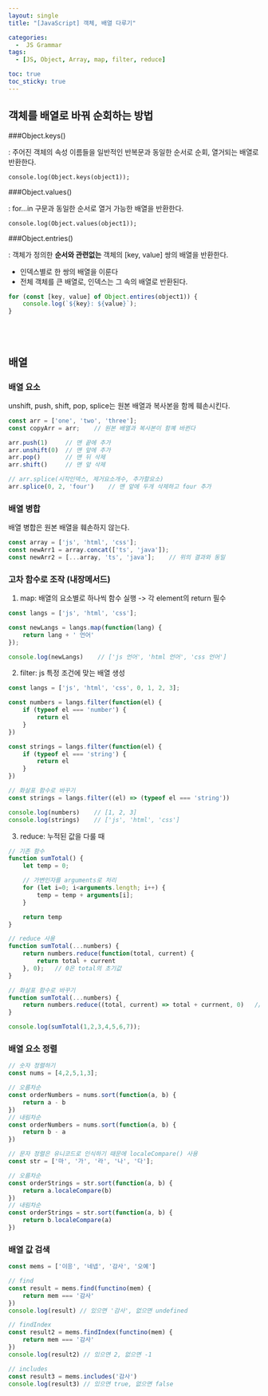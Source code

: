 ```yaml
---
layout: single
title: "[JavaScript] 객체, 배열 다루기"

categories:
  -  JS Grammar
tags:
  - [JS, Object, Array, map, filter, reduce]

toc: true
toc_sticky: true
---
```



## 객체를 배열로 바꿔 순회하는 방법

###Object.keys()

: 주어진 객체의 속성 이름들을 일반적인 반복문과 동일한 순서로 순회, 열거되는 배열로 반환한다.

`console.log(Object.keys(object1));`

###Object.values()

: for...in 구문과 동일한 순서로 열거 가능한 배열을 반환한다.

`console.log(Object.values(object1));`

###Object.entries()

: 객체가 정의한 **순서와 관련없는** 객체의 [key, value] 쌍의 배열을 반환한다.
- 인덱스별로 한 쌍의 배열을 이룬다
- 전체 객체를 큰 배열로, 인덱스는 그 속의 배열로 반환된다.

```js
for (const [key, value] of Object.entires(object1)) {
    console.log(`${key}: ${value}`);
}
```

<br><br>

## 배열

### 배열 요소

unshift, push, shift, pop, splice는 원본 배열과 복사본을 함께 훼손시킨다.

```js
const arr = ['one', 'two', 'three'];
const copyArr = arr;    // 원본 배열과 복사본이 함꼐 바뀐다

arr.push(1)     // 맨 끝에 추가
arr.unshift(0)  // 맨 앞에 추가
arr.pop()       // 맨 뒤 삭제
arr.shift()     // 맨 앞 삭제

// arr.splice(시작인덱스, 제거요소개수, 추가할요소)
arr.splice(0, 2, 'four')    // 맨 앞에 두개 삭제하고 four 추가
```

### 배열 병합

배열 병합은 원본 배열을 훼손하지 않는다.

```js
const array = ['js', 'html', 'css'];
const newArr1 = array.concat(['ts', 'java']);
const newArr2 = [...array, 'ts', 'java'];    // 위의 결과와 동일
```

### 고차 함수로 조작 (내장메서드)

1. map: 배열의 요소별로 하나씩 함수 실행 -> 각 element의 return 필수

```js
const langs = ['js', 'html', 'css'];

const newLangs = langs.map(function(lang) {
    return lang + ' 언어'
});

console.log(newLangs)    // ['js 언어', 'html 언어', 'css 언어']
```

2. filter: js 특정 조건에 맞는 배열 생성

```js
const langs = ['js', 'html', 'css', 0, 1, 2, 3];

const numbers = langs.filter(function(el) {
    if (typeof el === 'number') {
        return el
    }
})

const strings = langs.filter(function(el) {
    if (typeof el === 'string') {
        return el
    }
})

// 화살표 함수로 바꾸기
const strings = langs.filter((el) => (typeof el === 'string'))

console.log(numbers)    // [1, 2, 3]
console.log(strings)    // ['js', 'html', 'css']
```

3. reduce: 누적된 값을 다룰 때

```js
// 기존 함수
function sumTotal() {
    let temp = 0;

    // 가변인자를 arguments로 처리
    for (let i=0; i<arguments.length; i++) {
        temp = temp + arguments[i];
    }

    return temp
}

// reduce 사용
function sumTotal(...numbers) {
    return numbers.reduce(function(total, current) {
        return total + current
    }, 0);   // 0은 total의 초기값
}

// 화살표 함수로 바꾸기
function sumTotal(...numbers) {
    return numbers.reduce((total, current) => total + currnent, 0)   // 0은 total의 초기값
}

console.log(sumTotal(1,2,3,4,5,6,7));
```

### 배열 요소 정렬

```js
// 숫자 정렬하기
const nums = [4,2,5,1,3];

// 오름차순
const orderNumbers = nums.sort(function(a, b) {
    return a - b
})
// 내림차순
const orderNumbers = nums.sort(function(a, b) {
    return b - a
})
```

```js
// 문자 정렬은 유니코드로 인식하기 때문에 localeCompare() 사용
const str = ['마', '가', '라', '나', '다'];

// 오름차순
const orderStrings = str.sort(function(a, b) {
    return a.localeCompare(b)
})
// 내림차순
const orderStrings = str.sort(function(a, b) {
    return b.localeCompare(a)
})
```

### 배열 값 검색

```js
const mems = ['이응', '네넵', '감사', '오예']

// find
const result = mems.find(functino(mem) {
    return mem === '감사'
})
console.log(result) // 있으면 '감사', 없으면 undefined

// findIndex
const result2 = mems.findIndex(functino(mem) {
    return mem === '감사'
})
console.log(result2) // 있으면 2, 없으면 -1

// includes
const result3 = mems.includes('감사')
console.log(result3) // 있으면 true, 없으면 false
```